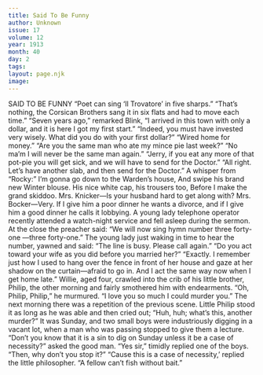 ```yaml
---
title: Said To Be Funny
author: Unknown
issue: 17
volume: 12
year: 1913
month: 40
day: 2
tags:
layout: page.njk
image:
---
```

SAID TO BE FUNNY    “Poet can sing ‘Il Trovatore’ in five sharps.”    “That’s nothing, the Corsican Brothers sang it in six flats and had to move each time.”      “Seven years ago,” remarked Blink, “I arrived in this town with only a dollar, and it is here I got my first start.”    “Indeed, you must have invested very wisely. What did you do with your first dollar?”    “Wired home for money.”       “Are you the same man who ate my mince pie last week?”    “No ma’m I will never be the same man again.”       “Jerry, if you eat any more of that pot-pie you will get sick, and we will have to send for the Doctor.”    “All right. Let’s have another slab, and then send for the Doctor.”       A whisper from “Rocky:”    I’m gonna go down to the Warden’s house,    And swipe his brand new Winter blouse.    His nice white cap, his trousers too,    Before I make the grand skiddoo.       Mrs. Knicker—Is your husband hard to get along with?    Mrs. Bocker—Very. If I give him a poor dinner he wants a divorce, and if I give him a good dinner he calls it lobbying.       A young lady telephone operator recently attended a watch-night service and fell asleep during the sermon. At the close the preacher said: “We will now sing hymn number three forty-one —three forty-one.”    The young lady just waking in time to hear the number, yawned and said: “The line is busy. Please call again.”       “Do you act toward your wife as you did before you married her?”    “Exactly. I remember just how I used to hang over the fence in front of her house and gaze at her shadow on the curtain—afraid to go in. And I act the same way now when I get home late.”       Willie, aged four, crawled into the crib of his little brother, Philip, the other morning and fairly smothered him with endearments.    “Oh, Philip, Philip,” he murmured. “I love you so much I could murder you.”    The next morning there was a repetition of the previous scene. Little Philip stood it as long as he was able and then cried out; “Huh, huh; what’s this, another murder?”       It was Sunday, and two small boys were industriously digging in a vacant lot, when a man who was passing stopped to give them a lecture.    “Don’t you know that it is a sin to dig on Sunday unless it be a case of necessity?” asked the good man.    “Yes sir,” timidly replied one of the boys.    “Then, why don’t you stop it?”    “Cause this is a case of necessity,’ replied the little philosopher. “A fellow can’t fish without bait.” 




